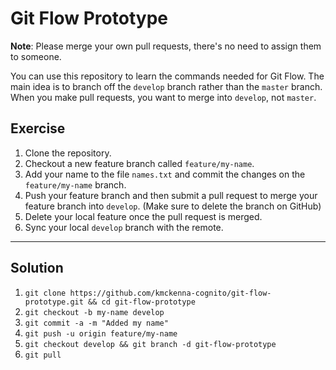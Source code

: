 # Git Flow Prototype #

**Note**: Please merge your own pull requests, there's no need to assign them to someone.

You can use this repository to learn the commands needed for Git Flow. The main idea is to branch off the `develop` branch rather than the `master` branch. When you make pull requests, you want to merge into `develop`, not `master`.

## Exercise ##
1. Clone the repository.
2. Checkout a new feature branch called `feature/my-name`.
3. Add your name to the file `names.txt` and commit the changes on the `feature/my-name` branch.
4. Push your feature branch and then submit a pull request to merge your feature branch into `develop`. (Make sure to delete the branch on GitHub)
5. Delete your local feature once the pull request is merged.
6. Sync your local `develop` branch with the remote.

***

## Solution ##
1. `git clone https://github.com/kmckenna-cognito/git-flow-prototype.git && cd git-flow-prototype`
2. `git checkout -b my-name develop`
3. `git commit -a -m "Added my name"`
4. `git push -u origin feature/my-name`
5. `git checkout develop && git branch -d git-flow-prototype`
6. `git pull`
